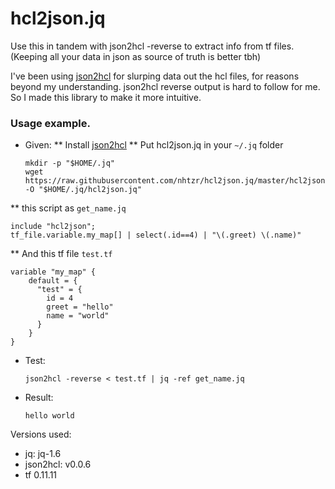 # hcl2json.jq
Use this in tandem with json2hcl -reverse to extract info from tf files. (Keeping all your data in json as source of truth is better tbh)

I've been using [json2hcl](https://github.com/kvz/json2hcl) for slurping data out the hcl files, for reasons beyond my understanding.
json2hcl reverse output is hard to follow for me. So I made this library to make it more intuitive.

### Usage example.

* Given:
** Install [json2hcl](https://github.com/kvz/json2hcl)
** Put hcl2json.jq in your `~/.jq` folder
  ```
  mkdir -p "$HOME/.jq"
  wget https://raw.githubusercontent.com/nhtzr/hcl2json.jq/master/hcl2json.jq -O "$HOME/.jq/hcl2json.jq"
  ```
** this script as `get_name.jq`
  ```
  include "hcl2json";
  tf_file.variable.my_map[] | select(.id==4) | "\(.greet) \(.name)"
  ```
** And this tf file `test.tf`
  ```
  variable "my_map" {
      default = {
        "test" = {
          id = 4
          greet = "hello"
          name = "world"
        }
      }
  }
  ```
* Test:
  ```
  json2hcl -reverse < test.tf | jq -ref get_name.jq
  ```
* Result:
  ```
  hello world
  ```
  
Versions used:
 * jq: jq-1.6
 * json2hcl: v0.0.6
 * tf 0.11.11

